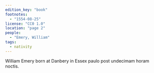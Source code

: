 ```yaml
---
edition_key: "book"
footnotes:
  - "1554-08-25"
license: "CC0 1.0"
location: "page 2"
people:
  - "Emery, William"
tags:
  - nativity
---
```

William Emery born at Danbery in Essex
paulo post undecimam horam noctis.
